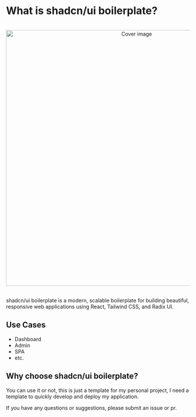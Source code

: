 # What is shadcn/ui boilerplate?

<br/>

<div align="center">
  <img src="/index.png" alt="Cover image" width="700px">
</div>

<br/>

shadcn/ui boilerplate is a modern, scalable boilerplate for building beautiful, responsive web applications using React, Tailwind CSS, and Radix UI.

## Use Cases

- Dashboard
- Admin
- SPA
- etc.

## Why choose shadcn/ui boilerplate?

You can use it or not, this is just a template for my personal project, I need a template to quickly develop and deploy my application.

If you have any questions or suggestions, please submit an issue or pr.
